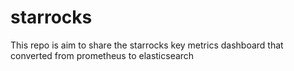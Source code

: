 # starrocks

This repo is aim to share the starrocks key metrics dashboard that converted from prometheus to elasticsearch
